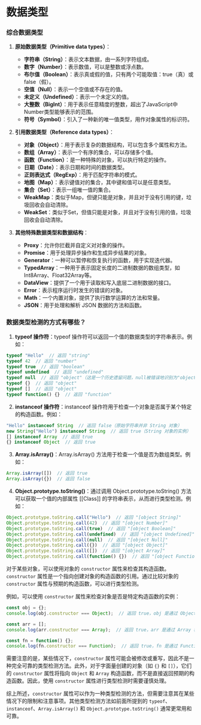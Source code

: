 # 数据类型

### 综合数据类型

1. **原始数据类型（Primitive data types）**：
   - **字符串（String）**：表示文本数据，由一系列字符组成。
   - **数字（Number）**：表示数值，可以是整数或浮点数。
   - **布尔值（Boolean）**：表示真或假的值，只有两个可能取值：true（真）或false（假）。
   - **空值（Null）**：表示一个空值或不存在的值。
   - **未定义（Undefined）**：表示一个未定义的值。
   - **大整数（BigInt）**：用于表示任意精度的整数，超出了JavaScript中Number类型能够表示的范围。
   - **符号（Symbol）**：引入了一种新的唯一值类型，用作对象属性的标识符。

2. **引用数据类型（Reference data types）**：
   - **对象（Object）**：用于表示复杂的数据结构，可以包含多个属性和方法。
   - **数组（Array）**：表示一个有序的集合，可以存储多个值。
   - **函数（Function）**：是一种特殊的对象，可以执行特定的操作。
   - **日期（Date）**：表示日期和时间的数据类型。
   - **正则表达式（RegExp）**：用于匹配字符串的模式。
   - **地图（Map）**：表示键值对的集合，其中键和值可以是任意类型。
   - **集合（Set）**：表示一组唯一值的集合。
   - **WeakMap**：类似于Map，但键只能是对象，并且对于没有引用的键，垃圾回收会自动清除。
   - **WeakSet**：类似于Set，但值只能是对象，并且对于没有引用的值，垃圾回收会自动清除。

3. **其他特殊数据类型和数据结构**：
   - **Proxy**：允许你拦截并自定义对对象的操作。
   - **Promise**：用于处理异步操作和生成异步结果的对象。
   - **Generator**：一种可以暂停和恢复执行的函数，用于实现迭代器。
   - **TypedArray**：一种用于表示固定长度的二进制数据的数组类型，如Int8Array、Float32Array等。
   - **DataView**：提供了一个用于读取和写入底层二进制数据的接口。
   - **Error**：表示程序运行时发生的错误的对象。
   - **Math**：一个内置对象，提供了执行数学运算的方法和常量。
   - **JSON**：用于处理和解析 JSON 数据的方法和函数。

### 数据类型检测的方式有哪些？

1. **typeof 操作符**：typeof 操作符可以返回一个值的数据类型的字符串表示。例如：

```javascript
typeof "Hello"  // 返回 "string"
typeof 42  // 返回 "number"
typeof true  // 返回 "boolean"
typeof undefined  // 返回 "undefined"
typeof null  // 返回 "object"（这是一个历史遗留问题，null被错误地识别为"object"）
typeof {}  // 返回 "object"
typeof []  // 返回 "object"
typeof function() {}  // 返回 "function"
```

2. **instanceof 操作符**：instanceof 操作符用于检查一个对象是否属于某个特定的构造函数。例如：

```javascript
"Hello" instanceof String  // 返回 false（原始字符串并非 String 对象）
new String("Hello") instanceof String  // 返回 true（String 对象的实例）
[] instanceof Array  // 返回 true
{} instanceof Object  // 返回 true
```

3. **Array.isArray()**：Array.isArray() 方法用于检查一个值是否为数组类型。例如：

```javascript
Array.isArray([])  // 返回 true
Array.isArray({})  // 返回 false
```

4. **Object.prototype.toString()**：通过调用 Object.prototype.toString() 方法可以获取一个值的内部属性 [[Class]] 的字符串表示，从而进行类型检测。例如：

```javascript
Object.prototype.toString.call("Hello")  // 返回 "[object String]"
Object.prototype.toString.call(42)  // 返回 "[object Number]"
Object.prototype.toString.call(true)  // 返回 "[object Boolean]"
Object.prototype.toString.call(undefined)  // 返回 "[object Undefined]"
Object.prototype.toString.call(null)  // 返回 "[object Null]"
Object.prototype.toString.call({})  // 返回 "[object Object]"
Object.prototype.toString.call([])  // 返回 "[object Array]"
Object.prototype.toString.call(function() {})  // 返回 "[object Function]"
```

对于某些对象，可以使用对象的 `constructor` 属性来检查其构造函数。 `constructor` 属性是一个指向创建对象的构造函数的引用。通过比较对象的 `constructor` 属性与预期的构造函数，可以进行类型检测。

例如，可以使用 `constructor` 属性来检查对象是否是特定构造函数的实例：

```javascript
const obj = {};
console.log(obj.constructor === Object);  // 返回 true，obj 是通过 Object 构造函数创建的

const arr = [];
console.log(arr.constructor === Array);  // 返回 true，arr 是通过 Array 构造函数创建的

const fn = function() {};
console.log(fn.constructor === Function);  // 返回 true，fn 是通过 Function 构造函数创建的
```

需要注意的是，某些情况下，`constructor` 属性可能会被修改或重写，因此不是一种完全可靠的类型检测方法。此外，对于字面量创建的对象（如 `{}` 和 `[]`），它们的 `constructor` 属性将指向 `Object` 和 `Array` 构造函数，而不是直接返回预期的构造函数。因此，使用 `constructor` 属性进行类型检测时需要谨慎处理。

综上所述，`constructor` 属性可以作为一种类型检测的方法，但需要注意其在某些情况下的限制和注意事项。其他类型检测方法如前面所提到的 `typeof`、`instanceof`、`Array.isArray()` 和 `Object.prototype.toString()` 通常更常用和可靠。
